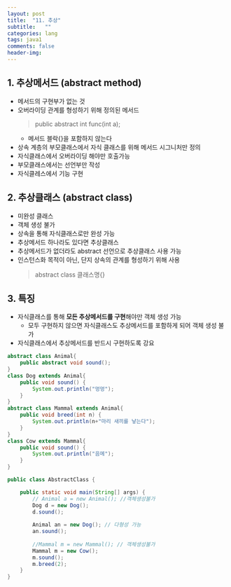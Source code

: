 ```yaml
---
layout: post
title:  "11. 추상"
subtitle:   ""
categories: lang
tags: java1
comments: false
header-img: 
---
```


## 1. 추상메서드 (abstract method)
- 메서드의 구현부가 없는 것
- 오버라이딩 관계를 형성하기 위해 정의된 메서드
  > public abstract int func(int a);   
  - 메서드 블락{}을 포함하지 않는다
- 상속 계층의 부모클래스에서 자식 클래스를 위해 메서드 시그니처만 정의
- 자식클래스에서 오버라이딩 해야만 호출가능
- 부모클래스에서는 선언부만 작성
- 자식클레스에서 기능 구현

## 2. 추상클래스 (abstract class)
- 미완성 클래스
- 객체 생성 불가
- 상속을 통해 자식클래스로만 완성 가능
- 추상메서드 하나라도 있다면 추상클래스
- 추상메서드가 없더라도 abstract 선언으로 추상클래스 사용 가능
- 인스턴스화 목적이 아닌, 단지 상속의 관계를 형성하기 위해 사용
  > abstract class 클래스명{}   

## 3. 특징
- 자식클래스를 통해 **모든 추상메서드를 구현**해야만 객체 생성 가능
  -  모두 구현하지 않으면 자식클래스도 추상메서드를 포함하게 되어 객체 생성 불가
- 자식클래스에서 추상메서드를 반드시 구현하도록 강요

```java
abstract class Animal{
	public abstract void sound();
}
class Dog extends Animal{
	public void sound() {
		System.out.println("멍멍");
	}
}
abstract class Mammal extends Animal{
	public void breed(int n) {
		System.out.println(n+"마리 새끼를 낳는다");
	}	
}
class Cow extends Mammal{
	public void sound() {
		System.out.println("음메");
	}
}

public class AbstractClass {

	public static void main(String[] args) {
		// Animal a = new Animal(); //객체생성불가
		Dog d = new Dog();
		d.sound();
		
		Animal an = new Dog(); // 다형성 가능
		an.sound();
		
		//Mammal m = new Mammal(); // 객체생성불가
		Mammal m = new Cow();
		m.sound();
		m.breed(2);
	}
}
```

